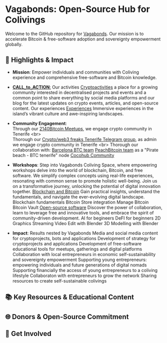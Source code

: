 # Vagabonds: Open-Source Hub for Colivings

Welcome to the GitHub repository for [Vagabonds](https://vagabonds.undervan.me/). Our mission is to accelerate Bitcoin & free-software adoption and sovereignty empowerment globally. 

## 🌟 Highlights & Impact

- **Mission**: Empower individuals and communities with Coliving experience and comprehensive free-software and Bitcoin knowledge.
- [**CALL_to_ACTION**:](https://vagabonds.undervan.me/experiences-services-activities-tech/experiences-tenerife) Our activities [Cryptoactivities](https://vagabonds.undervan.me/experiences-services-activities-tech/#crypto-activities) a place for a growing community interested in decentralised projects and events and a common point to share everything by social media platforms and our blog for the latest updates on crypto events, articles, and open-source content.
Our experiences [Experiences](https://vagabonds.undervan.me/experiences-services-activities-tech/#experiences-tenerife) Immersive experiences in the island’s vibrant culture and awe-inspiring landscapes. 
- **Community Engagement**: 
<br>Through our [2140Bitcoin Meetups](https://2140meetups.com/comunidad/6856/), we engage crypto community in Tenerife \<br>
<br>Thorough our [Crypto/web3 freaks Tenerife Telegram group](https://t.me/+yoREyEBRsLJiZTg0), as admin we engage crypto community in Tenerife \<br>
Thorough our collaboration with: 
[Barcelona BTC team](https://t.me/+yoREyEBRsLJiZTg0)
[PeachBitcoin team](https://peachbitcoin.com) as a "Pirate beach - BTC tenerife" node
[Cocohub Community](https://cocohub.io/europe/spain/tenerife/vagabonds)

- **Workshops**: Step into Vagabonds Coliving Space, where empowering workshops delve into the world of blockchain, Bitcoin, and free software. We simplify complex concepts using real-life experiences, resonating with common sense to promote holistic well-being. Join us on a transformative journey, unlocking the potential of digital innovation together.
[Blockchain and Bitcoin](https://vagabonds.undervan.me/workshops-technology-digital-innovation/) 
Gain practical insights, understand the fundamentals, and navigate the ever-evolving digital landscape.
Blockchain fundamentals
Bitcoin Store integration
Manage Bitcoin
Bitcoin Vault
[Open-source software](https://vagabonds.undervan.me/workshops-technology-digital-innovation/) 
Discover the power of collaboration, learn to leverage free and innovative tools, and embrace the spirit of community-driven development.
AI for begineers
DeFI for beginners
2D Graphics
Streaming
Video Edit with Blender
3D Modelling with Blender

- **Impact**: Results nested by Vagabonds
Media and social media content for cryptoprojects, bots and applications
Development of strategy for cryptoprojects and applications
Development of free-software educational tools for meetups, gatherings and digital platforms
Collaboration with local entrepreneurs in economic self-sustainability and sovereignty empowerment
Supporting young entrepreneurs: empowering individuals and future generations of digital nomads
Supporting financially the access of young entrepreneurs to a coliving lifestyle
Collaboraton with entrepreneurs to grow the network
Sharing resources to create self-sustainable colivings


## 📚 Key Resources & Educational Content


## 🌐 Donors & Open-Source Commitment



## 🙌 Get Involved


